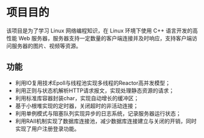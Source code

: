# 项目目的
该项目是为了学习 Linux 网络编程知识，在 Linux 环境下使用 C++ 语言开发的高性能 Web 服务器，服务器支持一定数量的客户端连接并及时响应，支持客户端访问服务器的图片、视频等资源。

## 功能
* 利用IO复用技术Epoll与线程池实现多线程的Reactor高并发模型；
* 利用正则与状态机解析HTTP请求报文，实现处理静态资源的请求；
* 利用标准库容器封装char，实现自动增长的缓冲区；
* 基于小根堆实现的定时器，关闭超时的非活动连接；
* 利用单例模式与阻塞队列实现异步的日志系统，记录服务器运行状态；
* 利用RAII机制实现了数据库连接池，减少数据库连接建立与关闭的开销，同时实现了用户注册登录功能。

